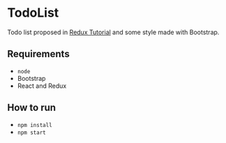 # TodoList

Todo list proposed in [Redux Tutorial][1] and some style made with Bootstrap.
## Requirements
 - `node` 
 - Bootstrap
 - React and Redux

## How to run
 - `npm install`
 - `npm start`

[1]: https://redux.js.org/docs/introduction/
